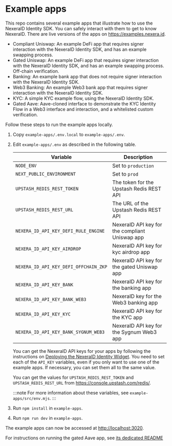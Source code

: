 # Example apps

This repo contains several example apps that illustrate how to use the NexeraID Identity SDK. You can safely interact with them to get to know NexeraID. There are live versions of the apps on <https://examples.nexera.id>.

* Compliant Uniswap: An example DeFi app that requires signer interaction with the NexeraID Identity SDK, and has an example swapping process.
* Gated Uniswap: An example DeFi app that requires signer interaction with the NexeraID Identity SDK, and has an example swapping process. Off-chain verification.
* Banking:  An example bank app that does not require signer interaction with the NexeraID Identity SDK.
* Web3 Banking: An example Web3 bank app that requires signer interaction with the NexeraID Identity SDK.
* KYC: A simple KYC example flow, using the NexeraID Identity SDK.
* Gated Aave: Aave-cloned interface to demonstrate the KYC Identity Flow in a Web3 interface and interaction, and a whitelisted custom verification.

Follow these steps to run the example apps locally.

1. Copy `example-apps/.env.local` to `example-apps/.env`.

2. Edit `example-apps/.env` as described in the following table.

   | Variable                              | Description                                    |
   |---------------------------------------|------------------------------------------------|
   | `NODE_ENV`                            | Set to `production`                            |
   | `NEXT_PUBLIC_ENVIRONMENT`             | Set to `prod`                                  |
   | `UPSTASH_REDIS_REST_TOKEN`            | The token for the Upstash Redis REST API       |
   | `UPSTASH_REDIS_REST_URL`              | The URL of the Upstash Redis REST API          |
   | `NEXERA_ID_API_KEY_DEFI_RULE_ENGINE`  | NexeraID API key for the compliant Uniswap app |
   | `NEXERA_ID_API_KEY_AIRDROP`           | NexeraID API key for kyc airdrop app           |
   | `NEXERA_ID_API_KEY_DEFI_OFFCHAIN_ZKP` | NexeraID API key for the gated Uniswap app     |
   | `NEXERA_ID_API_KEY_BANK`              | NexeraID API key for the banking app           |
   | `NEXERA_ID_API_KEY_BANK_WEB3`         | NexeraID key for the Web3 banking app          |
   | `NEXERA_ID_API_KEY_KYC`               | NexeraID API key for the KYC app               |
   | `NEXERA_ID_API_KEY_BANK_SYGNUM_WEB3`  | NexeraID API key for the Sygnum Web3 app       |

   You can get the NexeraID API keys for your apps by following the instructions on [Deploying the NexeraID Identity Widget](../using/setup/application.md#deploying-the-nexeraid-identity-widget). You need to set each of the `API_KEY` variables, even if you only want to use one of the example apps. If necessary, you can set them all to the same value.

   You can get the values for `UPSTASH_REDIS_REST_TOKEN` and `UPSTASH_REDIS_REST_URL` from <https://console.upstash.com/redis/>.

   :::note
   For more information about these variables, see `example-apps/src/env.mjs`.
   :::

3. Run `npm install` in `example-apps`.

4. Run `npm run dev` in `example-apps`.

The example apps can now be accessed at <http://localhost:3020>.

For instructions on running the gated Aave app, see [its dedicated README](../example-aave/README.md)
